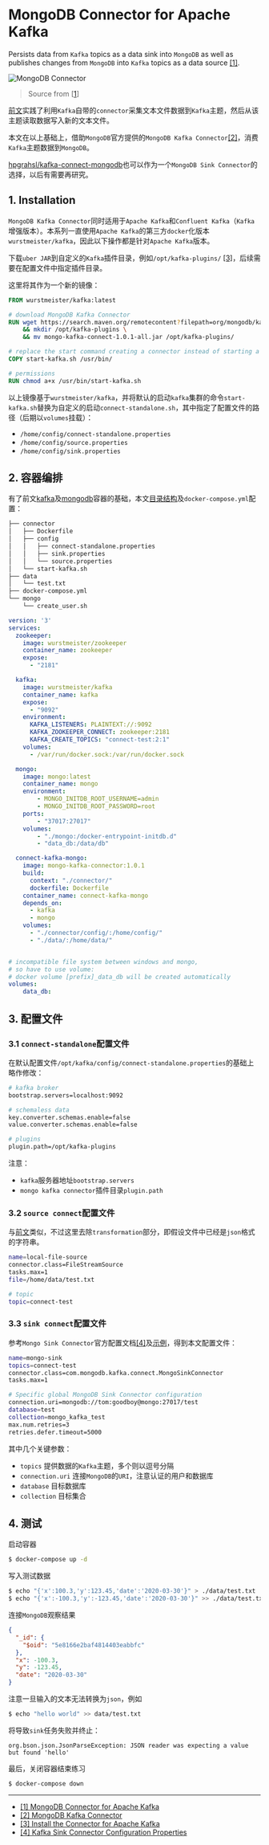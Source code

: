 # MongoDB Connector for Apache Kafka

Persists data from `Kafka` topics as a data sink into `MongoDB` as well as publishes changes from `MongoDB` into `Kafka` topics as a data source [[1]](#1).


![MongoDB Connector](https://webassets.mongodb.com/_com_assets/cms/mongodbkafka-hblts5yy33.png)

> Source from [[1](#1)]

[前文](kafka_connect.md)实践了利用`Kafka`自带的`connector`采集文本文件数据到`Kafka`主题，然后从该主题读取数据写入新的文本文件。

本文在以上基础上，借助`MongoDB`官方提供的`MongoDB Kafka Connector`[[2]](#2)，消费`Kafka`主题数据到`MongoDB`。


[hpgrahsl/kafka-connect-mongodb](https://github.com/hpgrahsl/kafka-connect-mongodb)也可以作为一个`MongoDB Sink Connector`的选择，以后有需要再研究。


## 1. Installation

`MongoDB Kafka Connector`同时适用于`Apache Kafka`和`Confluent Kafka`（`Kafka`增强版本）。本系列一直使用`Apache Kafka`的第三方`docker`化版本`wurstmeister/kafka`，因此以下操作都是针对`Apache Kafka`版本。

下载`uber JAR`到自定义的`Kafka`插件目录，例如`/opt/kafka-plugins/` [[3]](#3)，后续需要在配置文件中指定插件目录。

这里将其作为一个新的镜像：

```dockerfile
FROM wurstmeister/kafka:latest

# download MongoDB Kafka Connector
RUN wget https://search.maven.org/remotecontent?filepath=org/mongodb/kafka/mongo-kafka-connect/1.0.1/mongo-kafka-connect-1.0.1-all.jar \
    && mkdir /opt/kafka-plugins \
    && mv mongo-kafka-connect-1.0.1-all.jar /opt/kafka-plugins/

# replace the start command creating a connector instead of starting a kafka broker.
COPY start-kafka.sh /usr/bin/

# permissions
RUN chmod a+x /usr/bin/start-kafka.sh
```

以上镜像基于`wurstmeister/kafka`，并将默认的启动`kafka`集群的命令`start-kafka.sh`替换为自定义的启动`connect-standalone.sh`，其中指定了配置文件的路径（后期以`volumes`挂载）：

- `/home/config/connect-standalone.properties`
- `/home/config/source.properties`
- `/home/config/sink.properties`


## 2. 容器编排

有了前文[kafka](kafka_connect.md)及[mongodb](../mongodb/quickstart.md)容器的基础，本文[目录结构](./kafka_mongo/)及`docker-compose.yml`配置：

```bash
├── connector
│   ├── Dockerfile
│   ├── config
│   │   ├── connect-standalone.properties
│   │   ├── sink.properties
│   │   └── source.properties
│   └── start-kafka.sh
├── data
│   └── test.txt
├── docker-compose.yml
└── mongo
    └── create_user.sh
```

```yml
version: '3'
services:
  zookeeper:
    image: wurstmeister/zookeeper
    container_name: zookeeper
    expose:
      - "2181"

  kafka:
    image: wurstmeister/kafka
    container_name: kafka
    expose:
      - "9092"
    environment:
      KAFKA_LISTENERS: PLAINTEXT://:9092
      KAFKA_ZOOKEEPER_CONNECT: zookeeper:2181
      KAFKA_CREATE_TOPICS: "connect-test:2:1"
    volumes:
      - /var/run/docker.sock:/var/run/docker.sock

  mongo:
    image: mongo:latest
    container_name: mongo
    environment:
        - MONGO_INITDB_ROOT_USERNAME=admin
        - MONGO_INITDB_ROOT_PASSWORD=root
    ports:
        - "37017:27017"
    volumes:
        - "./mongo:/docker-entrypoint-initdb.d"
        - "data_db:/data/db"

  connect-kafka-mongo:
    image: mongo-kafka-connector:1.0.1
    build:
      context: "./connector/"
      dockerfile: Dockerfile
    container_name: connect-kafka-mongo
    depends_on:
      - kafka
      - mongo
    volumes:
      - "./connector/config/:/home/config/"
      - "./data/:/home/data/"


# incompatible file system between windows and mongo,
# so have to use volume:
# docker volume [prefix]_data_db will be created automatically
volumes: 
    data_db:
```

## 3. 配置文件

### 3.1 `connect-standalone`配置文件

在默认配置文件`/opt/kafka/config/connect-standalone.properties`的基础上略作修改：

```bash
# kafka broker
bootstrap.servers=localhost:9092

# schemaless data
key.converter.schemas.enable=false
value.converter.schemas.enable=false

# plugins
plugin.path=/opt/kafka-plugins
```

注意：

- `kafka`服务器地址`bootstrap.servers`
- `mongo kafka connector`插件目录`plugin.path`

### 3.2 `source connect`配置文件

与[前文](kafka_connect.md)类似，不过这里去除`transformation`部分，即假设文件中已经是`json`格式的字符串。

```bash
name=local-file-source
connector.class=FileStreamSource
tasks.max=1
file=/home/data/test.txt

# topic
topic=connect-test
```

### 3.3 `sink connect`配置文件

参考`Mongo Sink Connector`官方配置文档[[4]](#4)及[示例](https://github.com/mongodb/mongo-kafka/blob/master/config/MongoSinkConnector.properties)，得到本文配置文件：

```bash
name=mongo-sink
topics=connect-test
connector.class=com.mongodb.kafka.connect.MongoSinkConnector
tasks.max=1

# Specific global MongoDB Sink Connector configuration
connection.uri=mongodb://tom:goodboy@mongo:27017/test
database=test
collection=mongo_kafka_test
max.num.retries=3
retries.defer.timeout=5000
```

其中几个关键参数：

- `topics` 提供数据的`Kafka`主题，多个则以逗号分隔
- `connection.uri` 连接`MongoDB`的`URI`，注意认证的用户和数据库
- `database` 目标数据库
- `collection` 目标集合


## 4. 测试

启动容器

```bash
$ docker-compose up -d
```

写入测试数据

```bash
$ echo "{'x':100.3,'y':123.45,'date':'2020-03-30'}" > ./data/test.txt
$ echo "{'x':-100.3,'y':-123.45,'date':'2020-03-30'}" >> ./data/test.txt
```

连接`MongoDB`观察结果

```json
{
  "_id": {
    "$oid": "5e8166e2baf4814403eabbfc"
  },
  "x": -100.3,
  "y": -123.45,
  "date": "2020-03-30"
}
```

注意一旦输入的文本无法转换为`json`，例如

```bash
$ echo "hello world" >> data/test.txt
```

将导致`sink`任务失败并终止：

```
org.bson.json.JsonParseException: JSON reader was expecting a value but found 'hello'
```

最后，关闭容器结束练习

```bash
$ docker-compose down
```

---

- [[1] MongoDB Connector for Apache Kafka](https://www.mongodb.com/kafka-connector)<span id='1'></span>
- [[2] MongoDB Kafka Connector](https://docs.mongodb.com/kafka-connector/current/)<span id='2'></span>
- [[3] Install the Connector for Apache Kafka](https://docs.mongodb.com/kafka-connector/current/kafka-installation/#kafka-connector-installation-reference)<span id='3'></span>
- [[4] Kafka Sink Connector Configuration Properties](https://docs.mongodb.com/kafka-connector/current/kafka-sink-properties/)<span id='4'></span>